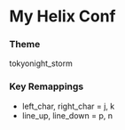 # My Helix Conf

### Theme

tokyonight_storm


### Key Remappings

- left_char, right_char = j, k
- line_up, line_down = p, n
